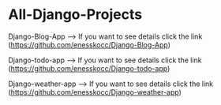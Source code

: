 # All-Django-Projects

Django-Blog-App --> If you want to see details click the link (https://github.com/enesskocc/Django-Blog-App)

Django-todo-app --> If you want to see details click the link (https://github.com/enesskocc/Django-todo-app)

Django-weather-app --> If you want to see details click the link (https://github.com/enesskocc/Django-weather-app)
